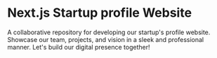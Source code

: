 # Next.js Startup profile Website

A collaborative repository for developing our startup's profile website. Showcase our team, projects, and vision in a sleek and professional manner. Let's build our digital presence together!
